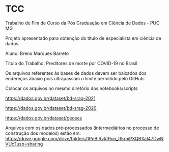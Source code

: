 # TCC
Trabalho de Fim de Curso da Pós Graduação em Ciência de Dados - PUC MG

Projeto apresentado para obtenção do título de especialista em ciência de dados

Aluno: Breno Marques Barreto

Titulo do Trabalho: Preditores de morte por COVID-19 no Brasil

Os arquivos referentes às bases de dados devem ser baixados dos endereços abaixo pois ultrapassam o limite permitido pelo GitHub.

Colocar os arquivos no mesmo diretório dos notebooks/scripts 

https://dados.gov.br/dataset/bd-srag-2021

https://dados.gov.br/dataset/bd-srag-2020

https://dados.gov.br/dataset/geoses

Arquivos com os dados pré-processados (intermediários no processo de construção dos modelos) estão em:
https://drive.google.com/drive/folders/1PnBIRvkf9nn_R5rniPXQBXaf47DwNVUc?usp=sharing



